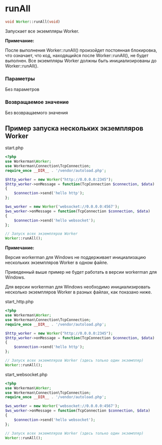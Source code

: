 # runAll
```php
void Worker::runAll(void)
```
Запускает все экземпляры Worker.

**Примечание:**

После выполнения Worker::runAll() произойдет постоянная блокировка, что означает, что код, находящийся после Worker::runAll(), не будет выполнен. Все экземпляры Worker должны быть инициализированы до Worker::runAll().

### Параметры
Без параметров

### Возвращаемое значение
Без возвращаемого значения

## Пример запуска нескольких экземпляров Worker

start.php

```php
<?php
use Workerman\Worker;
use Workerman\Connection\TcpConnection;
require_once __DIR__ . '/vendor/autoload.php';

$http_worker = new Worker("http://0.0.0.0:2345");
$http_worker->onMessage = function(TcpConnection $connection, $data)
{
    $connection->send('hello http');
};

$ws_worker = new Worker('websocket://0.0.0.0:4567');
$ws_worker->onMessage = function(TcpConnection $connection, $data)
{
    $connection->send('hello websocket');
};

// Запуск всех экземпляров Worker
Worker::runAll();
```

**Примечание:**

Версия workerman для Windows не поддерживает инициализацию нескольких экземпляров Worker в одном файле. 

Приведенный выше пример не будет работать в версии workerman для Windows.

Для версии workerman для Windows необходимо инициализировать несколько экземпляров Worker в разных файлах, как показано ниже.

start_http.php

```php
<?php
use Workerman\Worker;
use Workerman\Connection\TcpConnection;
require_once __DIR__ . '/vendor/autoload.php';

$http_worker = new Worker("http://0.0.0.0:2345");
$http_worker->onMessage = function(TcpConnection $connection, $data)
{
    $connection->send('hello http');
};

// Запуск всех экземпляров Worker (здесь только один экземпляр)
Worker::runAll();
```

start_websocket.php

```php
<?php
use Workerman\Worker;
use Workerman\Connection\TcpConnection;
require_once __DIR__ . '/vendor/autoload.php';

$ws_worker = new Worker('websocket://0.0.0.0:4567');
$ws_worker->onMessage = function(TcpConnection $connection, $data)
{
    $connection->send('hello websocket');
};

// Запуск всех экземпляров Worker (здесь только один экземпляр)
Worker::runAll();
```
